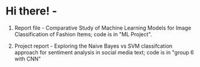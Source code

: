 # Hi there! -

1. Report file - Comparative Study of Machine Learning Models for Image Classification of Fashion Items; code is in "ML Project".


2. Project report - Exploring the Naive Bayes vs SVM classifcation approach for sentiment analysis in social media text; code is in "group 6 with CNN"
